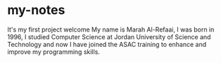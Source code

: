 # my-notes
It's my first project 
welcome
My name is Marah Al-Refaai, I was born in 1996, I studied Computer Science at Jordan University of Science and Technology and now I have joined the ASAC training to enhance and improve my programming skills.
